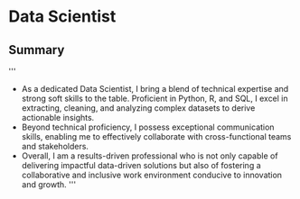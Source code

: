 # Data Scientist 

## Summary 
'''
- As a dedicated Data Scientist, I bring a blend of technical expertise and strong soft skills to the table. Proficient in Python, R, and SQL, I excel in extracting, cleaning, and analyzing complex datasets to derive actionable insights.
- Beyond technical proficiency, I possess exceptional communication skills, enabling me to effectively collaborate with cross-functional teams and stakeholders.
- Overall, I am a results-driven professional who is not only capable of delivering impactful data-driven solutions but also of fostering a collaborative and inclusive work environment conducive to innovation and growth.
'''